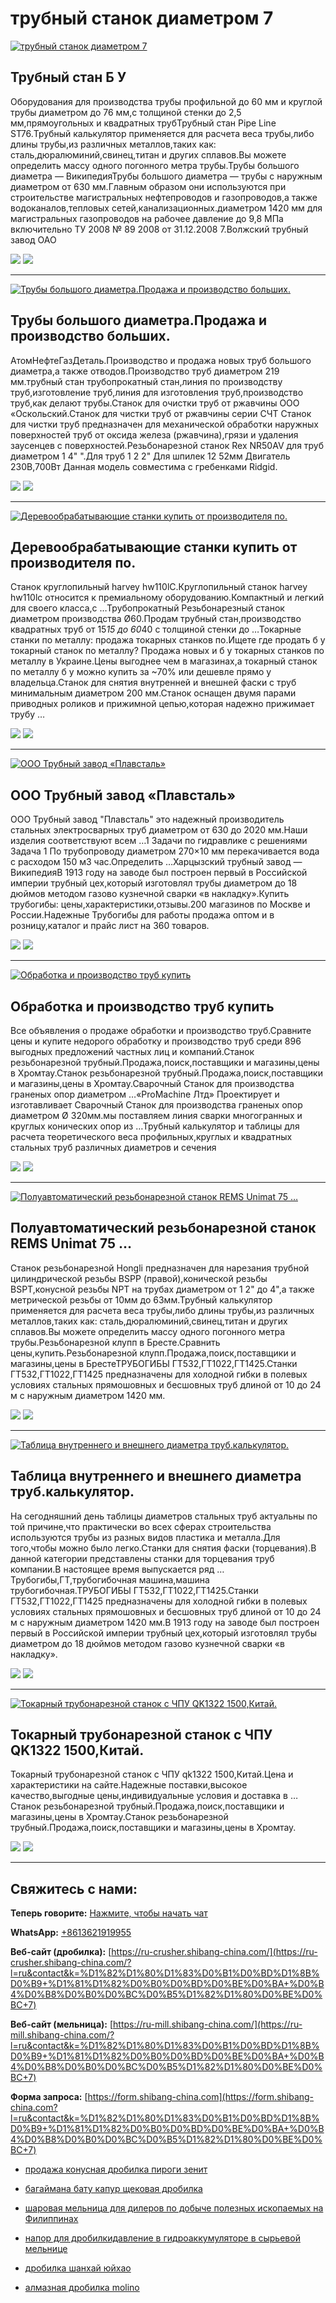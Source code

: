 # трубный станок диаметром 7

<a href="https://swt.shibang-china.com/?l=ru&img&k=%D1%82%D1%80%D1%83%D0%B1%D0%BD%D1%8B%D0%B9+%D1%81%D1%82%D0%B0%D0%BD%D0%BE%D0%BA+%D0%B4%D0%B8%D0%B0%D0%BC%D0%B5%D1%82%D1%80%D0%BE%D0%BC+7" target="_blank">![трубный станок диаметром 7](http://static.shibang-china.com/all-800x300/514.jpg)</a>

## Трубный стан Б У
Оборудования для производства трубы профильной до 60 мм и круглой трубы диаметром до 76 мм,с толщиной стенки до 2,5 мм,прямоугольных и квадратных трубТрубный стан Pipe Line ST76.Трубный калькулятор применяется для расчета веса трубы,либо длины трубы,из различных металлов,таких как: сталь,дюралюминий,свинец,титан и других сплавов.Вы можете определить массу одного погонного метра трубы.Трубы большого диаметра — ВикипедияТрубы большого диаметра — трубы с наружным диаметром от 630 мм.Главным образом они используются при строительстве магистральных нефтепроводов и газопроводов,а также водоканалов,тепловых сетей,канализационных.диаметром 1420 мм для магистральных газопроводов на рабочее давление до 9,8 МПа включительно ТУ 2008 № 89 2008 от 31.12.2008 7.Волжский трубный завод ОАО


<a href="https://whatsapp.shibangsoft.com/WhatsApp.php" target="_blank" title="WhatsApp">![](http://static.shibang-china.com/icon/whatsapp.png)</a> <a href="https://swt.shibang-china.com/?l=ru&icon&k=%D1%82%D1%80%D1%83%D0%B1%D0%BD%D1%8B%D0%B9+%D1%81%D1%82%D0%B0%D0%BD%D0%BE%D0%BA+%D0%B4%D0%B8%D0%B0%D0%BC%D0%B5%D1%82%D1%80%D0%BE%D0%BC+7" target="_blank">![](http://static.shibang-china.com/icon/chat-ru.png)</a>

---

<a href="https://swt.shibang-china.com/?l=ru&img&k=%D1%82%D1%80%D1%83%D0%B1%D0%BD%D1%8B%D0%B9+%D1%81%D1%82%D0%B0%D0%BD%D0%BE%D0%BA+%D0%B4%D0%B8%D0%B0%D0%BC%D0%B5%D1%82%D1%80%D0%BE%D0%BC+7" target="_blank">![Трубы большого диаметра.Продажа и производство больших.](http://static.shibang-china.com/all-800x300/1407.jpg)</a>

## Трубы большого диаметра.Продажа и производство больших.
АтомНефтеГазДеталь.Производство и продажа новых труб большого диаметра,а также отводов.Производство труб диаметром 219 мм.трубный стан трубопрокатный стан,линия по производству труб,изготовление труб,линия для изготовления труб,производство труб,как делают трубы.Станок для очистки труб от ржавчины ООО &#171;Оскольский.Станок для чистки труб от ржавчины серии СЧТ Станок для чистки труб предназначен для механической обработки наружных поверхностей труб от оксида железа (ржавчина),грязи и удаления заусенцев с поверхностей.Резьбонарезной станок Rex NR50AV для труб диаметром 1 4&quot; &quot;.Для труб 1 2 2&quot; Для шпилек 12 52мм Двигатель 230В,700Вт Данная модель совместима с гребенками Ridgid.


<a href="https://whatsapp.shibangsoft.com/WhatsApp.php" target="_blank" title="WhatsApp">![](http://static.shibang-china.com/icon/whatsapp.png)</a> <a href="https://swt.shibang-china.com/?l=ru&icon&k=%D1%82%D1%80%D1%83%D0%B1%D0%BD%D1%8B%D0%B9+%D1%81%D1%82%D0%B0%D0%BD%D0%BE%D0%BA+%D0%B4%D0%B8%D0%B0%D0%BC%D0%B5%D1%82%D1%80%D0%BE%D0%BC+7" target="_blank">![](http://static.shibang-china.com/icon/chat-ru.png)</a>

---

<a href="https://swt.shibang-china.com/?l=ru&img&k=%D1%82%D1%80%D1%83%D0%B1%D0%BD%D1%8B%D0%B9+%D1%81%D1%82%D0%B0%D0%BD%D0%BE%D0%BA+%D0%B4%D0%B8%D0%B0%D0%BC%D0%B5%D1%82%D1%80%D0%BE%D0%BC+7" target="_blank">![Деревообрабатывающие станки купить от производителя по.](http://static.shibang-china.com/all-800x300/1289.jpg)</a>

## Деревообрабатывающие станки купить от производителя по.
Станок круглопильный harvey hw110lС.Круглопильный станок harvey hw110lc относится к премиальному оборудованию.Компактный и легкий для своего класса,с …Трубопрокатный Резьбонарезный станок диаметром производства &#216;60.Продам трубный стан,производство квадратных труб от 15*15 до 60*40 с толщиной стенки до …Токарные станки по металлу: продажа токарных станков по.Ищете где продать б у токарный станок по металлу? Продажа новых и б у токарных станков по металлу в Украине.Цены выгоднее чем в магазинах,а токарный станок по металлу б у можно купить за ~70% или дешевле прямо у владельца.Станок для снятия внутренней и внешней фаски с труб минимальным диаметром 200 мм.Станок оснащен двумя парами приводных роликов и прижимной цепью,которая надежно прижимает трубу …


<a href="https://whatsapp.shibangsoft.com/WhatsApp.php" target="_blank" title="WhatsApp">![](http://static.shibang-china.com/icon/whatsapp.png)</a> <a href="https://swt.shibang-china.com/?l=ru&icon&k=%D1%82%D1%80%D1%83%D0%B1%D0%BD%D1%8B%D0%B9+%D1%81%D1%82%D0%B0%D0%BD%D0%BE%D0%BA+%D0%B4%D0%B8%D0%B0%D0%BC%D0%B5%D1%82%D1%80%D0%BE%D0%BC+7" target="_blank">![](http://static.shibang-china.com/icon/chat-ru.png)</a>

---

<a href="https://swt.shibang-china.com/?l=ru&img&k=%D1%82%D1%80%D1%83%D0%B1%D0%BD%D1%8B%D0%B9+%D1%81%D1%82%D0%B0%D0%BD%D0%BE%D0%BA+%D0%B4%D0%B8%D0%B0%D0%BC%D0%B5%D1%82%D1%80%D0%BE%D0%BC+7" target="_blank">![ООО Трубный завод &#171;Плавсталь&#187;](http://static.shibang-china.com/all-800x300/592.jpg)</a>

## ООО Трубный завод &#171;Плавсталь&#187;
ООО Трубный завод &quot;Плавсталь&quot; это надежный производитель стальных электросварных труб диаметром от 630 до 2020 мм.Наши изделия соответствуют всем …1 Задачи по гидравлике с решениями Задача 1 По трубопроводу диаметром 270&#215;10 мм перекачивается вода с расходом 150 м3 час.Определить …Харцызский трубный завод — ВикипедияВ 1913 году на заводе был построен первый в Российской империи трубный цех,который изготовлял трубы диаметром до 18 дюймов методом газово кузнечной сварки &#171;в накладку&#187;.Купить трубогибы: цены,характеристики,отзывы.200 магазинов по Москве и России.Надежные Трубогибы для работы продажа оптом и в розницу,каталог и прайс лист на 360 товаров.


<a href="https://whatsapp.shibangsoft.com/WhatsApp.php" target="_blank" title="WhatsApp">![](http://static.shibang-china.com/icon/whatsapp.png)</a> <a href="https://swt.shibang-china.com/?l=ru&icon&k=%D1%82%D1%80%D1%83%D0%B1%D0%BD%D1%8B%D0%B9+%D1%81%D1%82%D0%B0%D0%BD%D0%BE%D0%BA+%D0%B4%D0%B8%D0%B0%D0%BC%D0%B5%D1%82%D1%80%D0%BE%D0%BC+7" target="_blank">![](http://static.shibang-china.com/icon/chat-ru.png)</a>

---

<a href="https://swt.shibang-china.com/?l=ru&img&k=%D1%82%D1%80%D1%83%D0%B1%D0%BD%D1%8B%D0%B9+%D1%81%D1%82%D0%B0%D0%BD%D0%BE%D0%BA+%D0%B4%D0%B8%D0%B0%D0%BC%D0%B5%D1%82%D1%80%D0%BE%D0%BC+7" target="_blank">![Обработка и производство труб купить](http://static.shibang-china.com/all-800x300/1125.jpg)</a>

## Обработка и производство труб купить
Все объявления о продаже обработки и производство труб.Сравните цены и купите недорого обработку и производство труб среди 896 выгодных предложений частных лиц и компаний.Станок резьбонарезной трубный.Продажа,поиск,поставщики и магазины,цены в Хромтау.Станок резьбонарезной трубный.Продажа,поиск,поставщики и магазины,цены в Хромтау.Сварочный Станок для производства граненых опор диаметром …&#171;ProMachine Лтд&#187; Проектирует и изготавливает Cварочный Станок для производства граненых опор диаметром &#216; 320мм.мы поставляем линия сварки многогранных и круглых конических опор из …Трубный калькулятор и таблицы для расчета теоретического веса профильных,круглых и квадратных стальных труб различных диаметров и сечения


<a href="https://whatsapp.shibangsoft.com/WhatsApp.php" target="_blank" title="WhatsApp">![](http://static.shibang-china.com/icon/whatsapp.png)</a> <a href="https://swt.shibang-china.com/?l=ru&icon&k=%D1%82%D1%80%D1%83%D0%B1%D0%BD%D1%8B%D0%B9+%D1%81%D1%82%D0%B0%D0%BD%D0%BE%D0%BA+%D0%B4%D0%B8%D0%B0%D0%BC%D0%B5%D1%82%D1%80%D0%BE%D0%BC+7" target="_blank">![](http://static.shibang-china.com/icon/chat-ru.png)</a>

---

<a href="https://swt.shibang-china.com/?l=ru&img&k=%D1%82%D1%80%D1%83%D0%B1%D0%BD%D1%8B%D0%B9+%D1%81%D1%82%D0%B0%D0%BD%D0%BE%D0%BA+%D0%B4%D0%B8%D0%B0%D0%BC%D0%B5%D1%82%D1%80%D0%BE%D0%BC+7" target="_blank">![Полуавтоматический резьбонарезной станок REMS Unimat 75 …](http://static.shibang-china.com/all-800x300/1242.jpg)</a>

## Полуавтоматический резьбонарезной станок REMS Unimat 75 …
Станок резьбонарезной Hongli предназначен для нарезания трубной цилиндрической резьбы BSPP (правой),конической резьбы BSPT,конусной резьбы NPT на трубах диаметром от 1 2&quot; до 4&quot;,а также метрической резьбы от 10мм до 63мм.Трубный калькулятор применяется для расчета веса трубы,либо длины трубы,из различных металлов,таких как: сталь,дюралюминий,свинец,титан и других сплавов.Вы можете определить массу одного погонного метра трубы.Резьбонарезной клупп в Бресте.Сравнить цены,купить.Резьбонарезной клупп.Продажа,поиск,поставщики и магазины,цены в БрестеТРУБОГИБЫ ГТ532,ГТ1022,ГТ1425.Станки ГТ532,ГТ1022,ГТ1425 предназначены для холодной гибки в полевых условиях стальных прямошовных и бесшовных труб длиной от 10 до 24 м с наружным диаметром 1420 мм.


<a href="https://whatsapp.shibangsoft.com/WhatsApp.php" target="_blank" title="WhatsApp">![](http://static.shibang-china.com/icon/whatsapp.png)</a> <a href="https://swt.shibang-china.com/?l=ru&icon&k=%D1%82%D1%80%D1%83%D0%B1%D0%BD%D1%8B%D0%B9+%D1%81%D1%82%D0%B0%D0%BD%D0%BE%D0%BA+%D0%B4%D0%B8%D0%B0%D0%BC%D0%B5%D1%82%D1%80%D0%BE%D0%BC+7" target="_blank">![](http://static.shibang-china.com/icon/chat-ru.png)</a>

---

<a href="https://swt.shibang-china.com/?l=ru&img&k=%D1%82%D1%80%D1%83%D0%B1%D0%BD%D1%8B%D0%B9+%D1%81%D1%82%D0%B0%D0%BD%D0%BE%D0%BA+%D0%B4%D0%B8%D0%B0%D0%BC%D0%B5%D1%82%D1%80%D0%BE%D0%BC+7" target="_blank">![Таблица внутреннего и внешнего диаметра труб.калькулятор.](http://static.shibang-china.com/all-800x300/82.jpg)</a>

## Таблица внутреннего и внешнего диаметра труб.калькулятор.
На сегодняшний день таблицы диаметров стальных труб актуальны по той причине,что практически во всех сферах строительства используются трубы из разных видов пластика и металла.Для того,чтобы можно было легко.Станки для снятия фаски (торцевания).В данной категории представлены станки для торцевания труб компании.В настоящее время выпускается ряд …Трубогибы,ГТ,трубогибочная машина,машина трубогибочная.ТРУБОГИБЫ ГТ532,ГТ1022,ГТ1425.Станки ГТ532,ГТ1022,ГТ1425 предназначены для холодной гибки в полевых условиях стальных прямошовных и бесшовных труб длиной от 10 до 24 м с наружным диаметром 1420 мм.В 1913 году на заводе был построен первый в Российской империи трубный цех,который изготовлял трубы диаметром до 18 дюймов методом газово кузнечной сварки &#171;в накладку&#187;.


<a href="https://whatsapp.shibangsoft.com/WhatsApp.php" target="_blank" title="WhatsApp">![](http://static.shibang-china.com/icon/whatsapp.png)</a> <a href="https://swt.shibang-china.com/?l=ru&icon&k=%D1%82%D1%80%D1%83%D0%B1%D0%BD%D1%8B%D0%B9+%D1%81%D1%82%D0%B0%D0%BD%D0%BE%D0%BA+%D0%B4%D0%B8%D0%B0%D0%BC%D0%B5%D1%82%D1%80%D0%BE%D0%BC+7" target="_blank">![](http://static.shibang-china.com/icon/chat-ru.png)</a>

---

<a href="https://swt.shibang-china.com/?l=ru&img&k=%D1%82%D1%80%D1%83%D0%B1%D0%BD%D1%8B%D0%B9+%D1%81%D1%82%D0%B0%D0%BD%D0%BE%D0%BA+%D0%B4%D0%B8%D0%B0%D0%BC%D0%B5%D1%82%D1%80%D0%BE%D0%BC+7" target="_blank">![Токарный трубонарезной станок с ЧПУ QK1322 1500,Китай.](http://static.shibang-china.com/all-800x300/429.jpg)</a>

## Токарный трубонарезной станок с ЧПУ QK1322 1500,Китай.
Токарный трубонарезной станок с ЧПУ qk1322 1500,Китай.Цена и характеристики на сайте.Надежные поставки,высокое качество,выгодные цены,индивидуальные условия и доставка в …Станок резьбонарезной трубный.Продажа,поиск,поставщики и магазины,цены в Хромтау.Станок резьбонарезной трубный.Продажа,поиск,поставщики и магазины,цены в Хромтау.

<a href="https://whatsapp.shibangsoft.com/WhatsApp.php" target="_blank" title="WhatsApp">![](http://static.shibang-china.com/icon/whatsapp.png)</a> <a href="https://swt.shibang-china.com/?l=ru&icon&k=%D1%82%D1%80%D1%83%D0%B1%D0%BD%D1%8B%D0%B9+%D1%81%D1%82%D0%B0%D0%BD%D0%BE%D0%BA+%D0%B4%D0%B8%D0%B0%D0%BC%D0%B5%D1%82%D1%80%D0%BE%D0%BC+7" target="_blank">![](http://static.shibang-china.com/icon/chat-ru.png)</a>

---
## Свяжитесь с нами:

**Теперь говорите:** [Нажмите, чтобы начать чат](https://swt.shibang-china.com?l=ru&contact&k=%D1%82%D1%80%D1%83%D0%B1%D0%BD%D1%8B%D0%B9+%D1%81%D1%82%D0%B0%D0%BD%D0%BE%D0%BA+%D0%B4%D0%B8%D0%B0%D0%BC%D0%B5%D1%82%D1%80%D0%BE%D0%BC+7)

**WhatsApp:**  [+8613621919955](https://whatsapp.shibangsoft.com/WhatsApp.php)

**Веб-сайт (дробилка):** [https://ru-crusher.shibang-china.com/](https://ru-crusher.shibang-china.com/?l=ru&contact&k=%D1%82%D1%80%D1%83%D0%B1%D0%BD%D1%8B%D0%B9+%D1%81%D1%82%D0%B0%D0%BD%D0%BE%D0%BA+%D0%B4%D0%B8%D0%B0%D0%BC%D0%B5%D1%82%D1%80%D0%BE%D0%BC+7)

**Веб-сайт (мельница):** [https://ru-mill.shibang-china.com/](https://ru-mill.shibang-china.com/?l=ru&contact&k=%D1%82%D1%80%D1%83%D0%B1%D0%BD%D1%8B%D0%B9+%D1%81%D1%82%D0%B0%D0%BD%D0%BE%D0%BA+%D0%B4%D0%B8%D0%B0%D0%BC%D0%B5%D1%82%D1%80%D0%BE%D0%BC+7)

**Форма запроса:** [https://form.shibang-china.com](https://form.shibang-china.com?l=ru&contact&k=%D1%82%D1%80%D1%83%D0%B1%D0%BD%D1%8B%D0%B9+%D1%81%D1%82%D0%B0%D0%BD%D0%BE%D0%BA+%D0%B4%D0%B8%D0%B0%D0%BC%D0%B5%D1%82%D1%80%D0%BE%D0%BC+7)

* [продажа конусная дробилка пироги зенит](../131/%D0%BF%D1%80%D0%BE%D0%B4%D0%B0%D0%B6%D0%B0%20%D0%BA%D0%BE%D0%BD%D1%83%D1%81%D0%BD%D0%B0%D1%8F%20%D0%B4%D1%80%D0%BE%D0%B1%D0%B8%D0%BB%D0%BA%D0%B0%20%D0%BF%D0%B8%D1%80%D0%BE%D0%B3%D0%B8%20%D0%B7%D0%B5%D0%BD%D0%B8%D1%82.md)

* [багаймана бату капур щековая дробилка](../133/%D0%B1%D0%B0%D0%B3%D0%B0%D0%B9%D0%BC%D0%B0%D0%BD%D0%B0%20%D0%B1%D0%B0%D1%82%D1%83%20%D0%BA%D0%B0%D0%BF%D1%83%D1%80%20%D1%89%D0%B5%D0%BA%D0%BE%D0%B2%D0%B0%D1%8F%20%D0%B4%D1%80%D0%BE%D0%B1%D0%B8%D0%BB%D0%BA%D0%B0.md)

* [шаровая мельница для дилеров по добыче полезных ископаемых на Филиппинах](../134/%D1%88%D0%B0%D1%80%D0%BE%D0%B2%D0%B0%D1%8F%20%D0%BC%D0%B5%D0%BB%D1%8C%D0%BD%D0%B8%D1%86%D0%B0%20%D0%B4%D0%BB%D1%8F%20%D0%B4%D0%B8%D0%BB%D0%B5%D1%80%D0%BE%D0%B2%20%D0%BF%D0%BE%20%D0%B4%D0%BE%D0%B1%D1%8B%D1%87%D0%B5%20%D0%BF%D0%BE%D0%BB%D0%B5%D0%B7%D0%BD%D1%8B%D1%85%20%D0%B8%D1%81%D0%BA%D0%BE%D0%BF%D0%B0%D0%B5%D0%BC%D1%8B%D1%85%20%D0%BD%D0%B0%20%D0%A4%D0%B8%D0%BB%D0%B8%D0%BF%D0%BF%D0%B8%D0%BD%D0%B0%D1%85.md)

* [напор для дробилкидавление в гидроаккумуляторе в сырьевой мельнице](../134/%D0%BD%D0%B0%D0%BF%D0%BE%D1%80%20%D0%B4%D0%BB%D1%8F%20%D0%B4%D1%80%D0%BE%D0%B1%D0%B8%D0%BB%D0%BA%D0%B8%D0%B4%D0%B0%D0%B2%D0%BB%D0%B5%D0%BD%D0%B8%D0%B5%20%D0%B2%20%D0%B3%D0%B8%D0%B4%D1%80%D0%BE%D0%B0%D0%BA%D0%BA%D1%83%D0%BC%D1%83%D0%BB%D1%8F%D1%82%D0%BE%D1%80%D0%B5%20%D0%B2%20%D1%81%D1%8B%D1%80%D1%8C%D0%B5%D0%B2%D0%BE%D0%B9%20%D0%BC%D0%B5%D0%BB%D1%8C%D0%BD%D0%B8%D1%86%D0%B5.md)

* [дробилка шанхай юйхао](../133/%D0%B4%D1%80%D0%BE%D0%B1%D0%B8%D0%BB%D0%BA%D0%B0%20%D1%88%D0%B0%D0%BD%D1%85%D0%B0%D0%B9%20%D1%8E%D0%B9%D1%85%D0%B0%D0%BE.md)

* [алмазная дробилка molino](../131/%D0%B0%D0%BB%D0%BC%D0%B0%D0%B7%D0%BD%D0%B0%D1%8F%20%D0%B4%D1%80%D0%BE%D0%B1%D0%B8%D0%BB%D0%BA%D0%B0%20molino.md)